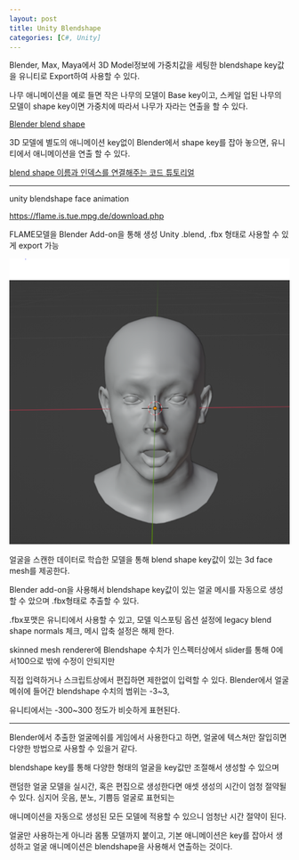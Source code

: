 ```yaml
---
layout: post
title: Unity Blendshape
categories: [C#, Unity]
---
```


Blender, Max, Maya에서 3D Model정보에 가중치값을 세팅한 blendshape key값을 유니티로 Export하여 사용할 수 있다.

나무 애니메이션을 예로 들면 작은 나무의 모델이 Base key이고, 스케일 업된 나무의 모델이 shape key이면 가중치에 따라서 나무가 자라는 연출을 할 수 있다.

[Blender blend shape](https://www.youtube.com/watch?v=Uzw5zHLoyDM)

3D 모델에 별도의 애니메이션 key없이 Blender에서 shape key를 잡아 놓으면, 유니티에서 애니메이션을 연출 할 수 있다.

[blend shape 이름과 인덱스를 연결해주는 코드 튜토리얼](https://github.com/Glauz/Unity3D-CharacterCustomizationTutorial)

***

unity blendshape face animation

https://flame.is.tue.mpg.de/download.php


FLAME모델을 Blender Add-on을 통해 생성
Unity .blend, .fbx 형태로 사용할 수 있게 export 가능

![](/assets/images/2022-05-04-Unity%20Blend%20Shape/2022-06-10-17-48-24.png)


얼굴을 스캔한 데이터로 학습한 모델을 통해 blend shape key값이 있는 3d face mesh를 제공한다.

Blender add-on을 사용해서 blendshape key값이 있는 얼굴 메시를 자동으로 생성할 수 았으며 .fbx형태로 추출할 수 있다.

.fbx포맷은 유니티에서 사용할 수 있고, 모델 익스포팅 옵션 설정에 legacy blend shape normals 체크, 메시 압축 설정은 해제 한다.

skinned mesh renderer에 Blendshape 수치가 인스펙터상에서 slider를 통해 0에서100으로 밖에 수정이 안되지만

직접 입력하거나 스크립트상에서 편집하면 제한없이 입력할 수 있다. Blender에서 얼굴 메쉬에 들어간 blendshape 수치의 범위는 -3~3,

유니티에서는 -300~300 정도가 비슷하게 표현된다.

***

Blender에서 추출한 얼굴메쉬를 게임에서 사용한다고 하면, 얼굴에 텍스쳐만 잘입히면 다양한 방법으로 사용할 수 있을거 같다.

blendshape key를 통해 다양한 형태의 얼굴을 key값만 조절해서 생성할 수 있으며

랜덤한 얼굴 모델을 실시간, 혹은 편집으로 생성한다면 애셋 생성의 시간이 엄청 절약될 수 있다. 심지어 웃음, 분노, 기쁨등 얼굴로 표현되는

애니메이션을 자동으로 생성된 모든 모델에 적용할 수 있으니 엄청난 시간 절약이 된다.

얼굴만 사용하는게 아니라 몸통 모델까지 붙이고, 기본 애니메이션은 key를 잡아서 생성하고 얼굴 애니메이션은 blendshape을 사용해서 연출하는 것이다.
